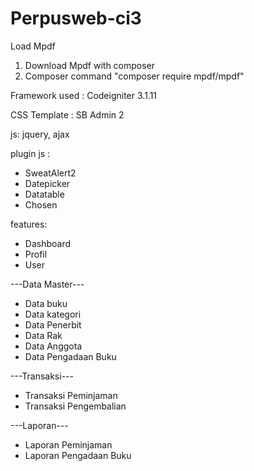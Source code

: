 # Perpusweb-ci3

Load Mpdf

1. Download Mpdf with composer
2. Composer command "composer require mpdf/mpdf"

Framework used : Codeigniter 3.1.11

CSS Template : SB Admin 2

js: jquery, ajax

plugin js :

- SweatAlert2
- Datepicker
- Datatable
- Chosen

features:

- Dashboard
- Profil
- User

---Data Master---
- Data buku
- Data kategori
- Data Penerbit
- Data Rak
- Data Anggota
- Data Pengadaan Buku

---Transaksi---
- Transaksi Peminjaman
- Transaksi Pengembalian

---Laporan---
- Laporan Peminjaman
- Laporan Pengadaan Buku





